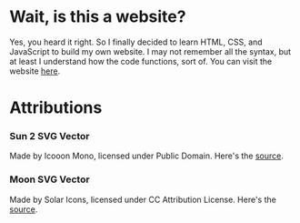 # Wait, is this a website?
Yes, you heard it right. So I finally decided to learn HTML, CSS, and JavaScript to build my own website. I may not remember all the syntax, but at least I understand how the code functions, sort of. You can visit the website [here](xeljavin.github.io).

# Attributions

### Sun 2 SVG Vector
Made by Icooon Mono, licensed under Public Domain. Here's the [source](https://www.svgrepo.com/svg/479084/sun-2).

### Moon SVG Vector
Made by Solar Icons, licensed under CC Attribution License. Here's the [source](https://www.svgrepo.com/svg/526045/moon).
